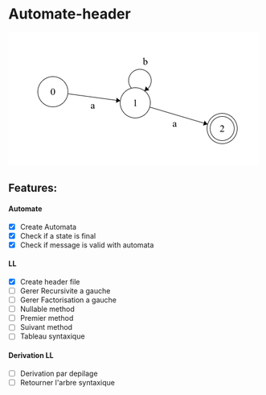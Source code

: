# Automate-header
![](img/Automata.png)

## Features:
#### Automate
- [x] Create Automata
- [x] Check if a state is final
- [x] Check if message is valid with automata

#### LL
- [x] Create header file
- [ ] Gerer Recursivite a gauche
- [ ] Gerer Factorisation a gauche
- [ ] Nullable method
- [ ] Premier method
- [ ] Suivant method
- [ ] Tableau syntaxique

#### Derivation LL
- [ ] Derivation par depilage
- [ ] Retourner l'arbre syntaxique